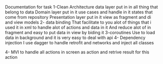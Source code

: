 


Documentation for task
1-​Clean Architecture
data layer put in in all thing that belong to data
Domain layer put in it use cases and handle in it states that come from repository
Presentation layer put in it view as fragment and di and view models
2- data binding
That facilitate to you alot of things that i used it in xml to handle alot of actions and data in it
And reduce alot of in fragment and easy to put data in view by biding it
3-coroutines
Use to load data in background and it is very easy to deal with api
4- Dependency injection
​I use dagger to handle retrofit and networks and inject all classes

4- MVI  to handle all actions in screen as action and retrive result for this action 
